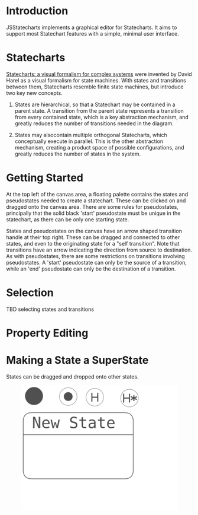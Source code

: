 # Introduction
JSStatecharts implements a graphical editor for Statecharts. It aims to support most Statechart
features with a simple, minimal user interface.

# Statecharts
[Statecharts: a visual formalism for complex systems](https://www.sciencedirect.com/science/article/pii/0167642387900359) were invented by David Harel as a visual formalism for state machines. With states and transitions between them, Statecharts resemble finite state machines, but introduce two key new concepts.

1. States are hierarchical, so that a Statechart may be contained in a parent state. A transition
from the parent state represents a transition from every contained state, which is a key abstraction
mechanism, and greatly reduces the number of transitions needed in the diagram.

2. States may alsocontain multiple orthogonal Statecharts, which conceptually execute in parallel. This is
the other abstraction mechanism, creating a product space of possible configurations, and greatly reduces
the number of states  in the system.

# Getting Started

At the top left of the canvas area, a floating palette contains the states and pseudostates needed to create
a statechart. These can be clicked on and dragged onto the canvas area. There are some rules for pseudostates,
principally that the solid black 'start' pseudostate must be unique in the statechart, as there can be only
one starting state.

States and pseudostates on the canvas have an arrow shaped transition handle at their top right. These can be
dragged and connected to other states, and even to the originating state for a "self transition". Note that
transitions have an arrow indicating the direction from source to destination. As with pseudostates, there
are some restrictions on transitions involving pseudostates. A 'start' pseudostate can only be the source of
a transition, while an 'end' pseudostate can only be the destination of a transition.

# Selection

TBD selecting states and transitions

# Property Editing

# Making a State a SuperState

States can be dragged and dropped onto other states.

<figure>
  <img src="/resources/palette.svg"  alt="" title="Primitive elements (literal and functions)">
</figure>







